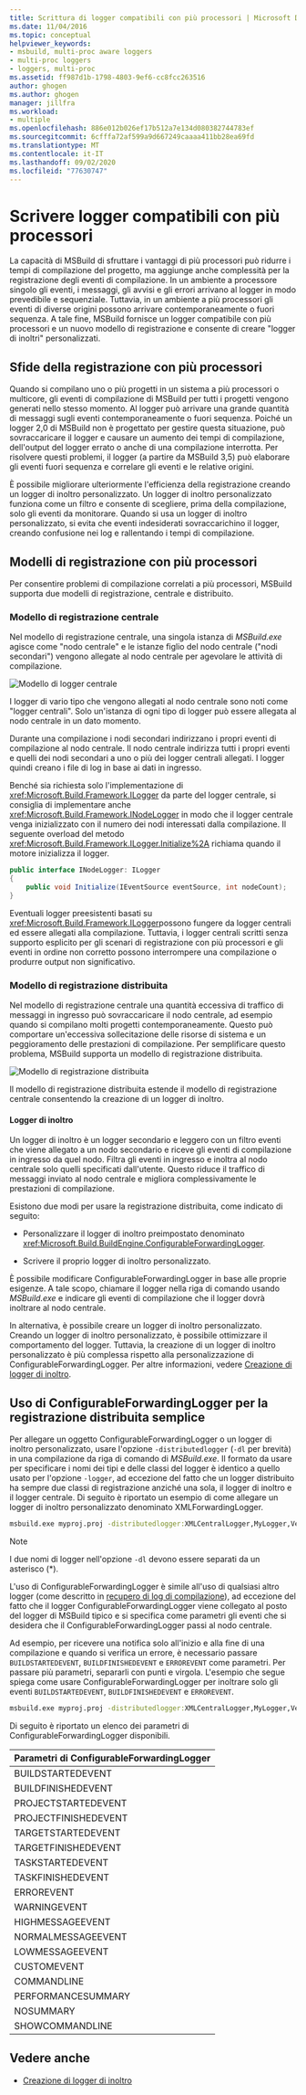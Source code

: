 ```yaml
---
title: Scrittura di logger compatibili con più processori | Microsoft Docs
ms.date: 11/04/2016
ms.topic: conceptual
helpviewer_keywords:
- msbuild, multi-proc aware loggers
- multi-proc loggers
- loggers, multi-proc
ms.assetid: ff987d1b-1798-4803-9ef6-cc8fcc263516
author: ghogen
ms.author: ghogen
manager: jillfra
ms.workload:
- multiple
ms.openlocfilehash: 886e012b026ef17b512a7e134d080382744783ef
ms.sourcegitcommit: 6cfffa72af599a9d667249caaaa411bb28ea69fd
ms.translationtype: MT
ms.contentlocale: it-IT
ms.lasthandoff: 09/02/2020
ms.locfileid: "77630747"
---
```

# <a name="write-multi-processor-aware-loggers"></a>Scrivere logger compatibili con più processori

La capacità di MSBuild di sfruttare i vantaggi di più processori può ridurre i tempi di compilazione del progetto, ma aggiunge anche complessità per la registrazione degli eventi di compilazione. In un ambiente a processore singolo gli eventi, i messaggi, gli avvisi e gli errori arrivano al logger in modo prevedibile e sequenziale. Tuttavia, in un ambiente a più processori gli eventi di diverse origini possono arrivare contemporaneamente o fuori sequenza. A tale fine, MSBuild fornisce un logger compatibile con più processori e un nuovo modello di registrazione e consente di creare "logger di inoltri" personalizzati.

## <a name="multi-processor-logging-challenges"></a>Sfide della registrazione con più processori

 Quando si compilano uno o più progetti in un sistema a più processori o multicore, gli eventi di compilazione di MSBuild per tutti i progetti vengono generati nello stesso momento. Al logger può arrivare una grande quantità di messaggi sugli eventi contemporaneamente o fuori sequenza. Poiché un logger 2,0 di MSBuild non è progettato per gestire questa situazione, può sovraccaricare il logger e causare un aumento dei tempi di compilazione, dell'output del logger errato o anche di una compilazione interrotta. Per risolvere questi problemi, il logger (a partire da MSBuild 3,5) può elaborare gli eventi fuori sequenza e correlare gli eventi e le relative origini.

 È possibile migliorare ulteriormente l'efficienza della registrazione creando un logger di inoltro personalizzato. Un logger di inoltro personalizzato funziona come un filtro e consente di scegliere, prima della compilazione, solo gli eventi da monitorare. Quando si usa un logger di inoltro personalizzato, si evita che eventi indesiderati sovraccarichino il logger, creando confusione nei log e rallentando i tempi di compilazione.

## <a name="multi-processor-logging-models"></a>Modelli di registrazione con più processori

 Per consentire problemi di compilazione correlati a più processori, MSBuild supporta due modelli di registrazione, centrale e distribuito.

### <a name="central-logging-model"></a>Modello di registrazione centrale

 Nel modello di registrazione centrale, una singola istanza di *MSBuild.exe* agisce come "nodo centrale" e le istanze figlio del nodo centrale ("nodi secondari") vengono allegate al nodo centrale per agevolare le attività di compilazione.

 ![Modello di logger centrale](../msbuild/media/centralnode.png "CentralNode")

 I logger di vario tipo che vengono allegati al nodo centrale sono noti come "logger centrali". Solo un'istanza di ogni tipo di logger può essere allegata al nodo centrale in un dato momento.

 Durante una compilazione i nodi secondari indirizzano i propri eventi di compilazione al nodo centrale. Il nodo centrale indirizza tutti i propri eventi e quelli dei nodi secondari a uno o più dei logger centrali allegati. I logger quindi creano i file di log in base ai dati in ingresso.

 Benché sia richiesta solo l'implementazione di <xref:Microsoft.Build.Framework.ILogger> da parte del logger centrale, si consiglia di implementare anche <xref:Microsoft.Build.Framework.INodeLogger> in modo che il logger centrale venga inizializzato con il numero dei nodi interessati dalla compilazione. Il seguente overload del metodo <xref:Microsoft.Build.Framework.ILogger.Initialize%2A> richiama quando il motore inizializza il logger.

```csharp
public interface INodeLogger: ILogger
{
    public void Initialize(IEventSource eventSource, int nodeCount);
}
```

 Eventuali logger preesistenti basati su <xref:Microsoft.Build.Framework.ILogger>possono fungere da logger centrali ed essere allegati alla compilazione. Tuttavia, i logger centrali scritti senza supporto esplicito per gli scenari di registrazione con più processori e gli eventi in ordine non corretto possono interrompere una compilazione o produrre output non significativo.

### <a name="distributed-logging-model"></a>Modello di registrazione distribuita

 Nel modello di registrazione centrale una quantità eccessiva di traffico di messaggi in ingresso può sovraccaricare il nodo centrale, ad esempio quando si compilano molti progetti contemporaneamente. Questo può comportare un'eccessiva sollecitazione delle risorse di sistema e un peggioramento delle prestazioni di compilazione. Per semplificare questo problema, MSBuild supporta un modello di registrazione distribuita.

 ![Modello di registrazione distribuita](../msbuild/media/distnode.png "DistNode")

 Il modello di registrazione distribuita estende il modello di registrazione centrale consentendo la creazione di un logger di inoltro.

#### <a name="forwarding-loggers"></a>Logger di inoltro

 Un logger di inoltro è un logger secondario e leggero con un filtro eventi che viene allegato a un nodo secondario e riceve gli eventi di compilazione in ingresso da quel nodo. Filtra gli eventi in ingresso e inoltra al nodo centrale solo quelli specificati dall'utente. Questo riduce il traffico di messaggi inviato al nodo centrale e migliora complessivamente le prestazioni di compilazione.

 Esistono due modi per usare la registrazione distribuita, come indicato di seguito:

- Personalizzare il logger di inoltro preimpostato denominato <xref:Microsoft.Build.BuildEngine.ConfigurableForwardingLogger>.

- Scrivere il proprio logger di inoltro personalizzato.

È possibile modificare ConfigurableForwardingLogger in base alle proprie esigenze. A tale scopo, chiamare il logger nella riga di comando usando *MSBuild.exe* e indicare gli eventi di compilazione che il logger dovrà inoltrare al nodo centrale.

In alternativa, è possibile creare un logger di inoltro personalizzato. Creando un logger di inoltro personalizzato, è possibile ottimizzare il comportamento del logger. Tuttavia, la creazione di un logger di inoltro personalizzato è più complessa rispetto alla personalizzazione di ConfigurableForwardingLogger. Per altre informazioni, vedere [Creazione di logger di inoltro](../msbuild/creating-forwarding-loggers.md).

## <a name="using-the-configurableforwardinglogger-for-simple-distributed-logging"></a>Uso di ConfigurableForwardingLogger per la registrazione distribuita semplice

 Per allegare un oggetto ConfigurableForwardingLogger o un logger di inoltro personalizzato, usare l'opzione `-distributedlogger` (`-dl` per brevità) in una compilazione da riga di comando di *MSBuild.exe*. Il formato da usare per specificare i nomi dei tipi e delle classi del logger è identico a quello usato per l'opzione `-logger`, ad eccezione del fatto che un logger distribuito ha sempre due classi di registrazione anziché una sola, il logger di inoltro e il logger centrale. Di seguito è riportato un esempio di come allegare un logger di inoltro personalizzato denominato XMLForwardingLogger.

```cmd
msbuild.exe myproj.proj -distributedlogger:XMLCentralLogger,MyLogger,Version=1.0.2,Culture=neutral*XMLForwardingLogger,MyLogger,Version=1.0.2,Culture=neutral
```

> [!NOTE]
> I due nomi di logger nell'opzione `-dl` devono essere separati da un asterisco (*).

 L'uso di ConfigurableForwardingLogger è simile all'uso di qualsiasi altro logger (come descritto in [recupero di log di compilazione](../msbuild/obtaining-build-logs-with-msbuild.md)), ad eccezione del fatto che il logger ConfigurableForwardingLogger viene collegato al posto del logger di MSBuild tipico e si specifica come parametri gli eventi che si desidera che il ConfigurableForwardingLogger passi al nodo centrale.

 Ad esempio, per ricevere una notifica solo all'inizio e alla fine di una compilazione e quando si verifica un errore, è necessario passare `BUILDSTARTEDEVENT`, `BUILDFINISHEDEVENT` e `ERROREVENT` come parametri. Per passare più parametri, separarli con punti e virgola. L'esempio che segue spiega come usare ConfigurableForwardingLogger per inoltrare solo gli eventi `BUILDSTARTEDEVENT`, `BUILDFINISHEDEVENT` e `ERROREVENT`.

```cmd
msbuild.exe myproj.proj -distributedlogger:XMLCentralLogger,MyLogger,Version=1.0.2,Culture=neutral*ConfigureableForwardingLogger,C:\My.dll;BUILDSTARTEDEVENT; BUILDFINISHEDEVENT;ERROREVENT
```

 Di seguito è riportato un elenco dei parametri di ConfigurableForwardingLogger disponibili.

|Parametri di ConfigurableForwardingLogger|
| - |
|BUILDSTARTEDEVENT|
|BUILDFINISHEDEVENT|
|PROJECTSTARTEDEVENT|
|PROJECTFINISHEDEVENT|
|TARGETSTARTEDEVENT|
|TARGETFINISHEDEVENT|
|TASKSTARTEDEVENT|
|TASKFINISHEDEVENT|
|ERROREVENT|
|WARNINGEVENT|
|HIGHMESSAGEEVENT|
|NORMALMESSAGEEVENT|
|LOWMESSAGEEVENT|
|CUSTOMEVENT|
|COMMANDLINE|
|PERFORMANCESUMMARY|
|NOSUMMARY|
|SHOWCOMMANDLINE|

## <a name="see-also"></a>Vedere anche

- [Creazione di logger di inoltro](../msbuild/creating-forwarding-loggers.md)